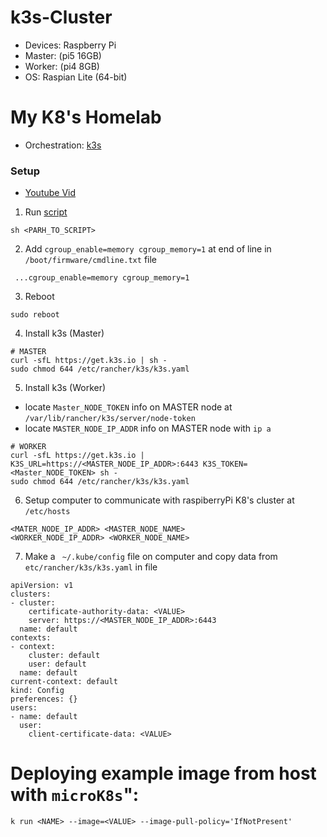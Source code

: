 # k3s-Cluster
* Devices: Raspberry Pi
* Master: (pi5 16GB)
* Worker: (pi4 8GB)
* OS: Raspian Lite (64-bit)

# My K8's Homelab
* Orchestration: [k3s](https://docs.k3s.io/quick-start)

### Setup
* [Youtube Vid](https://www.youtube.com/watch?v=6PqxJhV-t1s)

1. Run [script](https://github.com/TerryDennisonJr/k3s-Cluster/blob/main/k8_sstup.sh)
```
sh <PARH_TO_SCRIPT>
```
2. Add `cgroup_enable=memory cgroup_memory=1` at end of line in `/boot/firmware/cmdline.txt` file 
```
 ...cgroup_enable=memory cgroup_memory=1
```
3. Reboot
```
sudo reboot
```
4. Install k3s (Master)
```
# MASTER
curl -sfL https://get.k3s.io | sh -
sudo chmod 644 /etc/rancher/k3s/k3s.yaml
```

5. Install k3s (Worker)
* locate `Master_NODE_TOKEN` info on MASTER node at `/var/lib/rancher/k3s/server/node-token`
* locate `MASTER_NODE_IP_ADDR` info on MASTER node with `ip a`

```
# WORKER
curl -sfL https://get.k3s.io | K3S_URL=https://<MASTER_NODE_IP_ADDR>:6443 K3S_TOKEN=<Master_NODE_TOKEN> sh -
sudo chmod 644 /etc/rancher/k3s/k3s.yaml
```
6. Setup computer to communicate with raspiberryPi K8's cluster at `/etc/hosts` 

```
<MATER_NODE_IP_ADDR> <MASTER_NODE_NAME>
<WORKER_NODE_IP_ADDR> <WORKER_NODE_NAME>
```
7. Make a ` ~/.kube/config` file on computer and copy data from ` etc/rancher/k3s/k3s.yaml` in file
```
apiVersion: v1
clusters:
- cluster:
    certificate-authority-data: <VALUE>
    server: https://<MASTER_NODE_IP_ADDR>:6443
  name: default
contexts:
- context:
    cluster: default
    user: default
  name: default
current-context: default
kind: Config
preferences: {}
users:
- name: default
  user:
    client-certificate-data: <VALUE>

```

# Deploying example image from host with `microK8s`":
```
k run <NAME> --image=<VALUE> --image-pull-policy='IfNotPresent'
```
